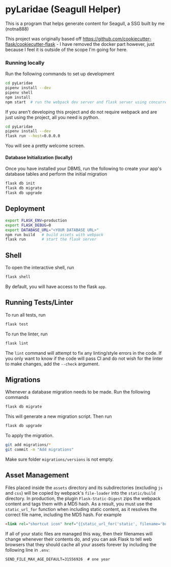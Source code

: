 # pyLaridae (Seagull Helper)

This is a program that helps generate content for Seagull, a SSG built by me (notna888)

This project was originally based off https://github.com/cookiecutter-flask/cookiecutter-flask - I have removed the docker part however, just because I feel it is outside of the scope I'm going for here.

### Running locally

Run the following commands to set up development

```bash
cd pyLaridae
pipenv install --dev
pipenv shell
npm install
npm start  # run the webpack dev server and flask server using concurrently
```

If you aren't developing this project and do not require webpack and are just using the project, all you need is python.

```bash
cd pyLaridae
pipenv install --dev
flask run --host=0.0.0.0
```

You will see a pretty welcome screen.

#### Database Initialization (locally)

Once you have installed your DBMS, run the following to create your app's
database tables and perform the initial migration

```bash
flask db init
flask db migrate
flask db upgrade
```

## Deployment

```bash
export FLASK_ENV=production
export FLASK_DEBUG=0
export DATABASE_URL="<YOUR DATABASE URL>"
npm run build   # build assets with webpack
flask run       # start the flask server
```

## Shell

To open the interactive shell, run

```bash
flask shell
```

By default, you will have access to the flask `app`.

## Running Tests/Linter

To run all tests, run

```bash
flask test
```

To run the linter, run

```bash
flask lint
```

The `lint` command will attempt to fix any linting/style errors in the code. If you only want to know if the code will pass CI and do not wish for the linter to make changes, add the `--check` argument.

## Migrations

Whenever a database migration needs to be made. Run the following commands

```bash
flask db migrate
```

This will generate a new migration script. Then run

```bash
flask db upgrade
```

To apply the migration.

```bash
git add migrations/*
git commit -m "Add migrations"
```

Make sure folder `migrations/versions` is not empty.

## Asset Management

Files placed inside the `assets` directory and its subdirectories
(excluding `js` and `css`) will be copied by webpack's
`file-loader` into the `static/build` directory. In production, the plugin
`Flask-Static-Digest` zips the webpack content and tags them with a MD5 hash.
As a result, you must use the `static_url_for` function when including static content,
as it resolves the correct file name, including the MD5 hash.
For example

```html
<link rel="shortcut icon" href="{{static_url_for('static', filename='build/img/favicon.ico') }}">
```

If all of your static files are managed this way, then their filenames will change whenever their
contents do, and you can ask Flask to tell web browsers that they
should cache all your assets forever by including the following line
in ``.env``:

```text
SEND_FILE_MAX_AGE_DEFAULT=31556926  # one year
```
